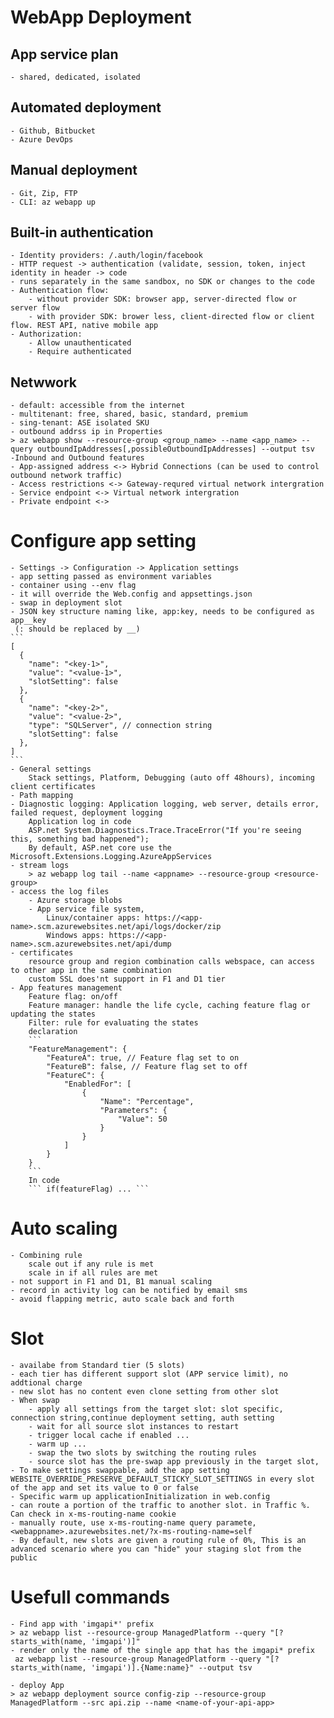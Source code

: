 # WebApp Deployment
## App service plan
	- shared, dedicated, isolated
	
## Automated deployment
	- Github, Bitbucket
	- Azure DevOps
	
## Manual deployment
	- Git, Zip, FTP
	- CLI: az webapp up
	
## Built-in authentication
	- Identity providers: /.auth/login/facebook
	- HTTP request -> authentication (validate, session, token, inject identity in header -> code
	- runs separately in the same sandbox, no SDK or changes to the code
	- Authentication flow:
		- without provider SDK: browser app, server-directed flow or server flow
		- with provider SDK: brower less, client-directed flow or client flow. REST API, native mobile app
	- Authorization:
		- Allow unauthenticated
		- Require authenticated
		
## Netwwork
	- default: accessible from the internet
	- multitenant: free, shared, basic, standard, premium
	- sing-tenant: ASE isolated SKU
	- outbound addrss ip in Properties
	> az webapp show --resource-group <group_name> --name <app_name> --query outboundIpAddresses[,possibleOutboundIpAddresses] --output tsv
	-Inbound and Outbound features
	- App-assigned address <-> Hybrid Connections (can be used to control outbound network traffic)
	- Access restrictions <-> Gateway-requred virtual network intergration
	- Service endpoint <-> Virtual network intergration
	- Private endpoint <-> 
	
# Configure app setting
	- Settings -> Configuration -> Application settings
	- app setting passed as environment variables
	- container using --env flag
	- it will override the Web.config and appsettings.json
	- swap in deployment slot
	- JSON key structure naming like, app:key, needs to be configured as app__key
	 (: should be replaced by __)
	```
	[
	  {
		"name": "<key-1>",
		"value": "<value-1>",
		"slotSetting": false
	  },
	  {
		"name": "<key-2>",
		"value": "<value-2>",
		"type": "SQLServer", // connection string
		"slotSetting": false
	  },
	]
	```
	- General settings
		Stack settings, Platform, Debugging (auto off 48hours), incoming client certificates
	- Path mapping
	- Diagnostic logging: Application logging, web server, details error, failed request, deployment logging
		Application log in code
		ASP.net System.Diagnostics.Trace.TraceError("If you're seeing this, something bad happened");
		By default, ASP.net core use the Microsoft.Extensions.Logging.AzureAppServices
	- stream logs
		> az webapp log tail --name <appname> --resource-group <resource-group>
	- access the log files
		- Azure storage blobs
		- App service file system,
			Linux/container apps: https://<app-name>.scm.azurewebsites.net/api/logs/docker/zip
			Windows apps: https://<app-name>.scm.azurewebsites.net/api/dump
	- certificates
		resource group and region combination calls webspace, can access to other app in the same combination
		custom SSL does'nt support in F1 and D1 tier
	- App features management
		Feature flag: on/off
		Feature manager: handle the life cycle, caching feature flag or updating the states
		Filter: rule for evaluating the states
		declaration
		```
		"FeatureManagement": {
			"FeatureA": true, // Feature flag set to on
			"FeatureB": false, // Feature flag set to off
			"FeatureC": {
				"EnabledFor": [
					{
						"Name": "Percentage",
						"Parameters": {
							"Value": 50
						}
					}
				]
			}
		}
		```
		In code
		``` if(featureFlag) ... ```
# Auto scaling
	- Combining rule
		scale out if any rule is met
		scale in if all rules are met
	- not support in F1 and D1, B1 manual scaling
	- record in activity log can be notified by email sms
	- avoid flapping metric, auto scale back and forth

# Slot
	- availabe from Standard tier (5 slots)
	- each tier has different support slot (APP service limit), no addtional charge
	- new slot has no content even clone setting from other slot
	- When swap 
		- apply all settings from the target slot: slot specific, connection string,continue deployment setting, auth setting
		- wait for all source slot instances to restart
		- trigger local cache if enabled ...
		- warm up ...
		- swap the two slots by switching the routing rules
		- source slot has the pre-swap app previously in the target slot,
	- To make settings swappable, add the app setting WEBSITE_OVERRIDE_PRESERVE_DEFAULT_STICKY_SLOT_SETTINGS in every slot of the app and set its value to 0 or false
	- Specific warm up applicationInitialization in web.config
	- can route a portion of the traffic to another slot. in Traffic %. Can check in x-ms-routing-name cookie
	- manually route, use x-ms-routing-name query paramete,  <webappname>.azurewebsites.net/?x-ms-routing-name=self
	- By default, new slots are given a routing rule of 0%, This is an advanced scenario where you can "hide" your staging slot from the public

# Usefull commands
	- Find app with 'imgapi*' prefix
	> az webapp list --resource-group ManagedPlatform --query "[?starts_with(name, 'imgapi')]"
	- render only the name of the single app that has the imgapi* prefix
	 az webapp list --resource-group ManagedPlatform --query "[?starts_with(name, 'imgapi')].{Name:name}" --output tsv
	 
	- deploy App
	> az webapp deployment source config-zip --resource-group ManagedPlatform --src api.zip --name <name-of-your-api-app>
	